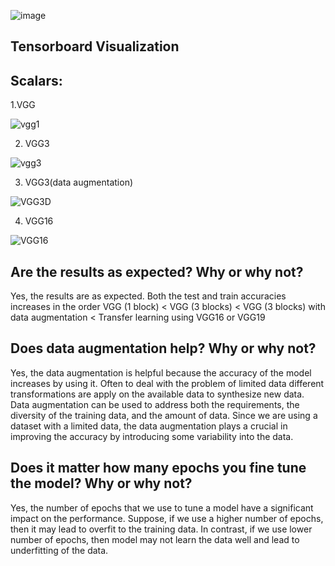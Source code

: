 ![image](https://user-images.githubusercontent.com/90170940/233572336-61f012df-a4ed-4122-a5e8-4cfaac301f14.png)



Tensorboard Visualization
-----------------------
Scalars:
--------
1.VGG

![vgg1](https://user-images.githubusercontent.com/90170940/233562415-b164ed02-4d1d-4069-80a6-9cf0090168aa.png)



2. VGG3

![vgg3](https://user-images.githubusercontent.com/90170940/233555634-a1868541-4780-4319-9517-9f994a472813.png)


3. VGG3(data augmentation)

![VGG3D](https://user-images.githubusercontent.com/90170940/233555735-d0e7aebf-2da4-4a7e-a651-7d702e7c3b25.png)


4. VGG16

![VGG16](https://user-images.githubusercontent.com/90170940/233557967-80c99e9f-ead1-42f5-8cf2-5e39dc82ae0a.png)

Are the results as expected? Why or why not?
-----------------------
Yes, the results are as expected. Both the test and train accuracies increases in the order VGG (1 block) < VGG (3 blocks) < VGG (3 blocks) with data augmentation < Transfer learning using VGG16 or VGG19

Does data augmentation help? Why or why not?
-------------------------------------
Yes, the data augmentation is helpful because the accuracy of the model increases by using it. Often to deal with the problem of limited data different transformations are apply  on the available data to synthesize new data. Data augmentation can be used to address both the requirements, the diversity of the training data, and the amount of data. Since we are using a dataset with a limited data, the data augmentation plays a crucial in improving the accuracy by introducing some variability into the data.

Does it matter how many epochs you fine tune the model? Why or why not?
---------------------------------
Yes, the number of epochs that we use to tune a model have a significant impact on the performance. Suppose, if we use a higher number of epochs, then it may lead to overfit to the training data. In contrast, if we use lower number of epochs, then model may not learn the data well and lead to underfitting of the data.
